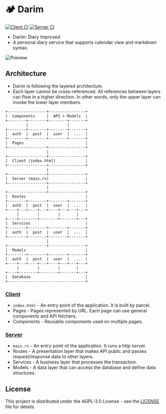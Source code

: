 # 🏕 Darim

[![Client CI](https://github.com/ParkSB/darim/workflows/Client%20CI/badge.svg)](https://github.com/ParkSB/darim/actions?query=workflow%3A%22Client+CI%22)
[![Server CI](https://github.com/ParkSB/darim/workflows/Server%20CI/badge.svg)](https://github.com/ParkSB/darim/actions?query=workflow%3A%22Server+CI%22)

* Darim: Diary Improved
* A personal diary service that supports calendar view and markdown syntax.

![Preview](https://user-images.githubusercontent.com/6410412/85219561-e805e200-b3df-11ea-964e-e444f6ada7fa.png)

## Architecture

* Darim is following the layered architecture.
* Each layer cannot be cross-referenced. All references between layers can flow in a higher direction. In other words, only the upper layer can invoke the lower layer members.

```
+-----------------+----------------+
|  Components     |  API + Models  |
+--------+--------+--------+-------+
         |                 |
+--------+--------+--------+-------+
|  auth  |  post  |  user  |  ...  |
+--------+--------+--------+-------+
|  Pages                           |
+-----------------+----------------+
                  |
+-----------------+----------------+
|  Client (index.html)             |
+-----------------+----------------+
                  |
+-----------------+----------------+
|  Server (main.rs)                |
+-----------------+----------------+
                  |
+-----------------+----------------+
|  Routes                          |
+--------+--------+--------+-------+
|  auth  |  post  |  user  |  ...  |
+----+---+----+---+----+---+---+---+
     |        |        |       |
+----+--------+--------+-------+---+
|  Services                        |
+--------+--------+--------+-------+
|  auth  |  post  |  user  |  ...  |
+--------+--------+--------+-------+
                  |
+-----------------+----------------+
|  Models                          |
+--------+--------+--------+-------+
|  auth  |  post  |  user  |  ...  |
+----+---+----+---+----+---+---+---+
     |        |        |       |
+----+--------+--------+-------+---+
|  Database                        |
+----------------------------------+
```

### [Client](client)

* `index.html` - An entry point of the application. It is built by parcel.
* Pages - Pages represented by URL. Each page can use general components and API fetchers.
* Components - Reusable components used on multiple pages.

### [Server](server)

* `main.rs` - An entry point of the application. It runs a http server.
* Routes - A presentation layer that makes API public and passes request/response data to other layers.
* Services - A business layer that processes the transaction.
* Models - A data layer that can access the database and define data structures.

## License

This project is distributed under the AGPL-3.0 License - see the [LICENSE](LICENSE) file for details.
